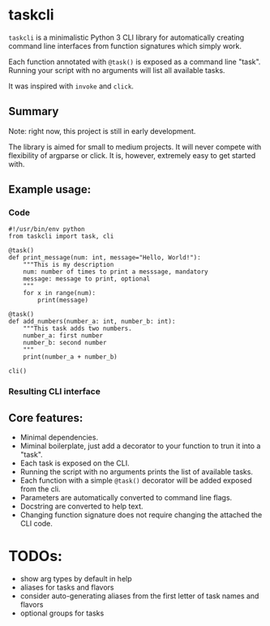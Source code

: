# taskcli

`taskcli` is a minimalistic Python 3 CLI library for automatically
creating command line interfaces from function signatures which simply work.

Each function annotated with `@task()` is exposed as a command line "task".
Running your script with no arguments will list all available tasks.

It was inspired with `invoke` and `click`.

## Summary
Note: right now, this project is still in early development.

The library is aimed for small to medium projects.
It will never compete with flexibility of argparse or click.
It is, however, extremely easy to get started with.


## Example usage:
### Code
```
#!/usr/bin/env python
from taskcli import task, cli

@task()
def print_message(num: int, message="Hello, World!"):
    """This is my description
    num: number of times to print a messsage, mandatory
    message: message to print, optional
    """
    for x in range(num):
        print(message)

@task()
def add_numbers(number_a: int, number_b: int):
    """This task adds two numbers.
    number_a: first number
    number_b: second number
    """
    print(number_a + number_b)

cli()
```
### Resulting CLI interface


## Core features:
- Minimal dependencies.
- Miminal boilerplate, just add a decorator to your function to trun it into a "task".
- Each task is exposed on the CLI.
- Running the script with no arguments prints the list of available tasks.
- Each function with a simple `@task()` decorator will be added exposed from the cli.
- Parameters are automatically converted to command line flags.
- Docstring are converted to help text.
- Changing function signature does not require changing the attached the CLI code.



# TODOs:
- show arg types by default in help
- aliases for tasks and flavors
- consider auto-generating aliases from the first letter of task names and flavors
- optional groups for tasks
